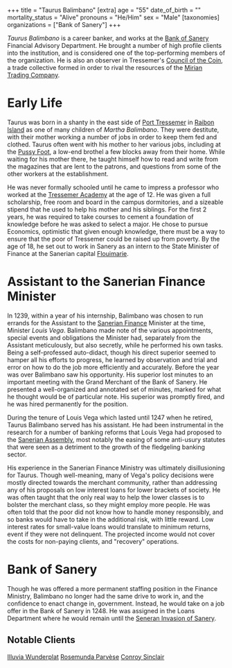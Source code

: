 +++
title = "Taurus Balimbano"
[extra]
age = "55"
date_of_birth = ""
mortality_status = "Alive"
pronouns = "He/Him"
sex = "Male"
[taxonomies]
organizations = ["Bank of Sanery"]
+++

_Taurus Balimbano_ is a career banker, and works at the [Bank of Sanery](@/organizations/bank-of-sanery.md) Financial Advisory Department. He brought a number of high profile clients into the institution, and is considered one of the top-performing members of the organization. He is also an observer in Tressemer's [Council of the Coin](@/organization/council-of-the-coin.md), a trade collective formed in order to rival the resources of the [Mirian Trading Company](@/organizations/mirian-trading-company.md).

# Early Life
Taurus was born in a shanty in the east side of [Port Tressemer](@/locations/port-tressemer.md) in [Raibon Island](@/locations/raibon-island.md) as one of many children of _Martha Balimbano_. They were destitute, with their mother working a number of jobs in order to keep them fed and clothed. Taurus often went with his mother to her various jobs, including at the [Pussy Foot](@/locations/pussy-foot.md), a low-end brothel a few blocks away from their home. While waiting for his mother there, he taught himself how to read and write from the magazines that are lent to the patrons, and questions from some of the other workers at the establishment.

He was never formally schooled until he came to impress a professor who worked at the [Tressemer Academy](@/organizations/tressemer-academy.md) at the age of 12. He was given a full scholarship, free room and board in the campus dormitories, and a sizeable stipend that he used to help his mother and his siblings. For the first 2 years, he was required to take courses to cement a foundation of knowledge before he was asked to select a major. He chose to pursue Economics, optimistic that given enough knowledge, there must be a way to ensure that the poor of Tressemer could be raised up from poverty. By the age of 18, he set out to work in Sanery as an intern to the State Minister of Finance at the Sanerian capital [Flouimarie](@/locations/flouimarie.md).

# Assistant to the Sanerian Finance Minister

In 1239, within a year of his internship, Balimbano was chosen to run errands for the Assistant to the [Sanerian Finance](@/organizations/sanerian-finance-ministry.md) Minister at the time, Minister _Louis Vega_. Balimbano made note of the various appointments, special events and obligations the Minister had, separately from the Assistant meticulously, but also secretly, while he performed his own tasks. Being a self-professed auto-didact, though his direct superior seemed to hamper all his efforts to progress, he learned by observation and trial and error on how to do the job more efficiently and accurately. Before the year was over Balimbano saw his opportunity. His superior lost minutes to an important meeting with the Grand Merchant of the Bank of Sanery. He presented a well-organized and annotated set of minutes, marked for what he thought would be of particular note. His superior was promptly fired, and he was hired permanently for the position.

During the tenure of Louis Vega which lasted until 1247 when he retired, Taurus Balimbano served has his assistant. He had been instrumental in the research for a number of banking reforms that Louis Vega had proposed to the [Sanerian Assembly](@/organizations/sanerian-assembly.md), most notably the easing of some anti-usury statutes that were seen as a detriment to the growth of the fledgeling banking sector.

His experience in the Sanerian Finance Ministry was ultimately disillusioning for Taurus. Though well-meaning, many of Vega's policy decisions were mostly directed towards the merchant community, rather than addressing any of his proposals on low interest loans for lower brackets of society. He was often taught that the only real way to help the lower classes is to bolster the merchant class, so they might employ more people. He was often told that the poor did not know how to handle money responsibly, and so banks would have to take in the additional risk, with little reward. Low interest rates for small-value loans would translate to minimum returns, event if they were not delinquent. The projected income would not cover the costs for non-paying clients, and "recovery" operations.

# Bank of Sanery

Though he was offered a more permanent staffing position in the Finance Ministry, Balimbano no longer had the same drive to work in, and the confidence to enact change in, government. Instead, he would take on a job offer in the Bank of Sanery in 1248. He was assigned in the Loans Department where he would remain until the [Seneran Invasion of Sanery](@/events/poasan-apgarian-conflict/invasion-of-sanery.md).

## Notable Clients
[Illuvia Wunderplat](@/characters/illuvia-wunderplat.md)
[Rosemunda Parvèse](@/characters/rosemunda-parvese.md)
[Conroy Sinclair](@/characters/conroy-sinclair.md)